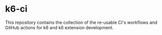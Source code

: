 # k6-ci

This repository contains the collection of the re-usable CI's workflows and GitHub actions for k6 and k6 extension development.
